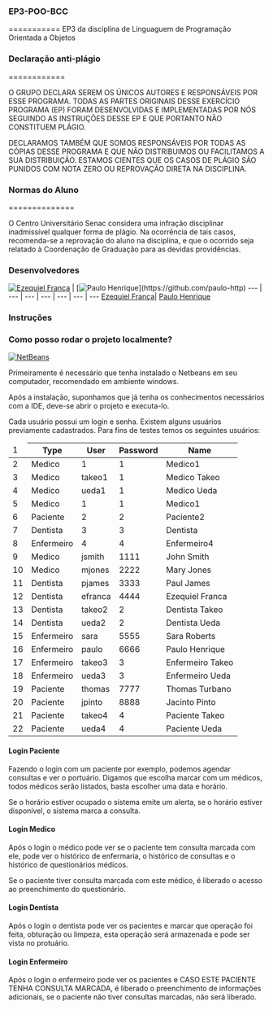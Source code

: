 ### EP3-POO-BCC
===========
EP3 da disciplina de Linguaguem de Programação Orientada a Objetos

### Declaração anti-plágio
============

O GRUPO DECLARA SEREM OS ÚNICOS AUTORES E RESPONSÁVEIS POR ESSE PROGRAMA. TODAS AS PARTES ORIGINAIS DESSE EXERCÍCIO PROGRAMA (EP) FORAM DESENVOLVIDAS E IMPLEMENTADAS POR NÓS SEGUINDO AS INSTRUÇÕES DESSE EP E QUE PORTANTO NÃO CONSTITUEM PLÁGIO. 

DECLARAMOS TAMBÉM QUE SOMOS RESPONSÁVEIS POR TODAS AS CÓPIAS DESSE PROGRAMA E QUE NÃO DISTRIBUIMOS OU FACILITAMOS A SUA DISTRIBUIÇÃO. ESTAMOS CIENTES QUE OS CASOS DE PLÁGIO SÃO PUNIDOS COM NOTA ZERO OU REPROVAÇÃO DIRETA NA DISCIPLINA.

### Normas do Aluno
==============

O Centro Universitário Senac considera uma infração disciplinar inadmissível qualquer forma de plágio. Na ocorrência de tais casos, recomenda-se a reprovação do aluno na disciplina, e que o ocorrido seja relatado à Coordenação de Graduação para as devidas providências.


### Desenvolvedores

[![Ezequiel França](https://avatars1.githubusercontent.com/u/3648336?s=400)](https://github.com/ezefranca) | [![Paulo Henrique](https://2.gravatar.com/avatar/85f6a71f0c7043aa321ea6d30d720f55?)](https://github.com/paulo-http)
--- | --- | --- | --- | --- | --- | ---
[Ezequiel França](https://github.com/ezefranca)| [Paulo Henrique](https://github.com/paulo-http)

### Instruções

### Como posso rodar o projeto localmente?

[![NetBeans](http://www.revista.espiritolivre.org/wp-content/uploads/2013/10/netbeans.png)](https://netbeans.org/)

Primeiramente é necessário que tenha instalado o Netbeans em seu computador, recomendado em ambiente windows.

Após a instalação, suponhamos que já tenha os conhecimentos necessários com a IDE, deve-se abrir o projeto e executa-lo.

Cada usuário possui um login e senha. Existem alguns usuários previamente cadastrados. Para fins de testes temos os seguintes usuários:

<table class="js-csv-data csv-data">
      <thead>
        <tr id="LC1" class="line">
          <td class="blob-line-nums csv-row-num">
            <span id="L1" rel="#L1>">1</span>
          </td>
          <th>Type</th>
          <th>User</th>
          <th>Password</th>
          <th>Name</th>
        </tr>
      </thead>
      <tbody>
        <tr id="LC2" class="line">
          <td class="blob-line-nums csv-row-num">
            <span id="L2">2</span>
          </td>
          <td>Medico</td>
          <td>1</td>
          <td>1</td>
          <td>Medico1</td>
        </tr>
        <tr id="LC3" class="line">
          <td class="blob-line-nums csv-row-num">
            <span id="L3">3</span>
          </td>
          <td>Medico</td>
          <td>takeo1</td>
          <td>1</td>
          <td>Medico Takeo</td>
        </tr>
        <tr id="LC4" class="line">
          <td class="blob-line-nums csv-row-num">
            <span id="L4">4</span>
          </td>
          <td>Medico</td>
          <td>ueda1</td>
          <td>1</td>
          <td>Medico Ueda</td>
        </tr>
        <tr id="LC5" class="line">
          <td class="blob-line-nums csv-row-num">
            <span id="L5">5</span>
          </td>
          <td>Medico</td>
          <td>1</td>
          <td>1</td>
          <td>Medico1</td>
        </tr>
        <tr id="LC6" class="line">
          <td class="blob-line-nums csv-row-num">
            <span id="L6">6</span>
          </td>
          <td>Paciente</td>
          <td>2</td>
          <td>2</td>
          <td>Paciente2</td>
        </tr>
        <tr id="LC7" class="line">
          <td class="blob-line-nums csv-row-num">
            <span id="L7">7</span>
          </td>
          <td>Dentista</td>
          <td>3</td>
          <td>3</td>
          <td>Dentista</td>
        </tr>
        <tr id="LC8" class="line">
          <td class="blob-line-nums csv-row-num">
            <span id="L8">8</span>
          </td>
          <td>Enfermeiro</td>
          <td>4</td>
          <td>4</td>
          <td>Enfermeiro4</td>
        </tr>
        <tr id="LC9" class="line">
          <td class="blob-line-nums csv-row-num">
            <span id="L9">9</span>
          </td>
          <td>Medico</td>
          <td>jsmith</td>
          <td>1111</td>
          <td>John Smith</td>
        </tr>
        <tr id="LC10" class="line">
          <td class="blob-line-nums csv-row-num">
            <span id="L10">10</span>
          </td>
          <td>Medico</td>
          <td>mjones</td>
          <td>2222</td>
          <td>Mary Jones</td>
        </tr>
        <tr id="LC11" class="line">
          <td class="blob-line-nums csv-row-num">
            <span id="L11">11</span>
          </td>
          <td>Dentista</td>
          <td>pjames</td>
          <td>3333</td>
          <td>Paul James</td>
        </tr>
        <tr id="LC12" class="line">
          <td class="blob-line-nums csv-row-num">
            <span id="L12">12</span>
          </td>
          <td>Dentista</td>
          <td>efranca</td>
          <td>4444</td>
          <td>Ezequiel Franca</td>
        </tr>
        <tr id="LC13" class="line">
          <td class="blob-line-nums csv-row-num">
            <span id="L13">13</span>
          </td>
          <td>Dentista</td>
          <td>takeo2</td>
          <td>2</td>
          <td>Dentista Takeo</td>
        </tr>
        <tr id="LC14" class="line">
          <td class="blob-line-nums csv-row-num">
            <span id="L14">14</span>
          </td>
          <td>Dentista</td>
          <td>ueda2</td>
          <td>2</td>
          <td>Dentista Ueda</td>
        </tr>
        <tr id="LC15" class="line">
          <td class="blob-line-nums csv-row-num">
            <span id="L15">15</span>
          </td>
          <td>Enfermeiro</td>
          <td>sara</td>
          <td>5555</td>
          <td>Sara Roberts</td>
        </tr>
        <tr id="LC16" class="line">
          <td class="blob-line-nums csv-row-num">
            <span id="L16">16</span>
          </td>
          <td>Enfermeiro</td>
          <td>paulo</td>
          <td>6666</td>
          <td>Paulo Henrique</td>
        </tr>
        <tr id="LC17" class="line">
          <td class="blob-line-nums csv-row-num">
            <span id="L17">17</span>
          </td>
          <td>Enfermeiro</td>
          <td>takeo3</td>
          <td>3</td>
          <td>Enfermeiro Takeo</td>
        </tr>
        <tr id="LC18" class="line">
          <td class="blob-line-nums csv-row-num">
            <span id="L18">18</span>
          </td>
          <td>Enfermeiro</td>
          <td>ueda3</td>
          <td>3</td>
          <td>Enfermeiro Ueda</td>
        </tr>
        <tr id="LC19" class="line">
          <td class="blob-line-nums csv-row-num">
            <span id="L19">19</span>
          </td>
          <td>Paciente</td>
          <td>thomas</td>
          <td>7777</td>
          <td>Thomas Turbano</td>
        </tr>
        <tr id="LC20" class="line">
          <td class="blob-line-nums csv-row-num">
            <span id="L20">20</span>
          </td>
          <td>Paciente</td>
          <td>jpinto</td>
          <td>8888</td>
          <td>Jacinto Pinto</td>
        </tr>
        <tr id="LC21" class="line">
          <td class="blob-line-nums csv-row-num">
            <span id="L21">21</span>
          </td>
          <td>Paciente</td>
          <td>takeo4</td>
          <td>4</td>
          <td>Paciente Takeo</td>
        </tr>
        <tr id="LC22" class="line">
          <td class="blob-line-nums csv-row-num">
            <span id="L22">22</span>
          </td>
          <td>Paciente</td>
          <td>ueda4</td>
          <td>4</td>
          <td>Paciente Ueda</td>
        </tr>
      </tbody>
    </table>

#### Login Paciente

Fazendo o login com um paciente por exemplo, podemos agendar consultas e ver o portuário. Digamos que escolha marcar com um médicos, todos médicos serão listados, basta escolher uma data e horário.

Se o horário estiver ocupado o sistema emite um alerta, se o horário estiver disponível, o sistema marca a consulta.

#### Login Medico

Após o login o médico pode ver se o paciente tem consulta marcada com ele, pode ver o histórico de enfermaria, o histórico de consultas e o histórico de questionários médicos.

Se o paciente tiver consulta marcada com este médico, é liberado o acesso ao preenchimento do questionário.

#### Login Dentista

Após o login o dentista pode ver os pacientes e marcar que operação foi feita, obturação ou limpeza, esta operação será armazenada e pode ser vista no protuário.

#### Login Enfermeiro

Após o login o enfermeiro pode ver os pacientes e CASO ESTE PACIENTE TENHA CONSULTA MARCADA, é liberado o preenchimento de informações adicionais, se o paciente não tiver consultas marcadas, não será liberado.


